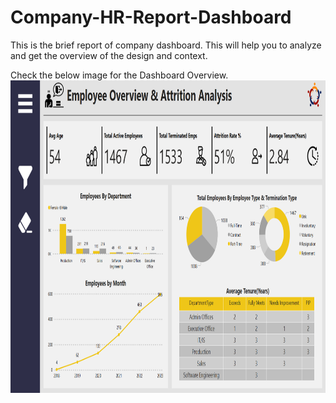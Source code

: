 # Company-HR-Report-Dashboard
<p>This is the brief report of company dashboard. This will help you to analyze and get the overview of the design and context.</p>
Check the below image for the Dashboard Overview.
  <img src="HR Dashboard.png" alt="Retail Sales Overview" width="800" height ="500">
